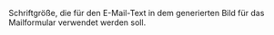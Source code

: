 Schriftgröße, die für den E-Mail-Text in dem generierten Bild für das
Mailformular verwendet werden soll.